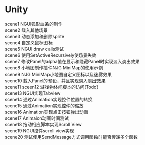 Unity
=====
scene1 NGUI弧形血条的制作<br>
scene2 载入其他场景<br>
scene3 动态添加和删除sprite<br>
scene4 自定义鼠标图标<br>
scene5 NGUI draw calls测试<br>
scene6 使用SetActiveRecursively使场景失效<br>
scene7 修改Panel的alpha值在显示和隐藏Panel时实现淡入淡出效果<br>
scene8 小地图制作插件NJG MiniMap的使用示例<br>
scene9 NJG MiniMap小地图自定义图标以及迷雾效果<br>
scene10 载入Panel的预设，并且实现淡入淡出效果<br>
scene11
sceen12 游戏物体间脚本的访问(Todo)<br>
scene13 NGUI实现Tabview<br>
scene14 通过Animation实现控件位置的转换<br>
scene15 通过Animation实现控件的缩放<br>
scene16 Animation实现点击按钮弹出动画<br>
scene17 Animaion动画时间测试<br>
scene18 拖动相应脚本实现Scroll View<br>
scene19 NGUI控件scroll view实现<br>
scene20 测试使用SendMessage方式调用函数时能否传递多个函数<br>